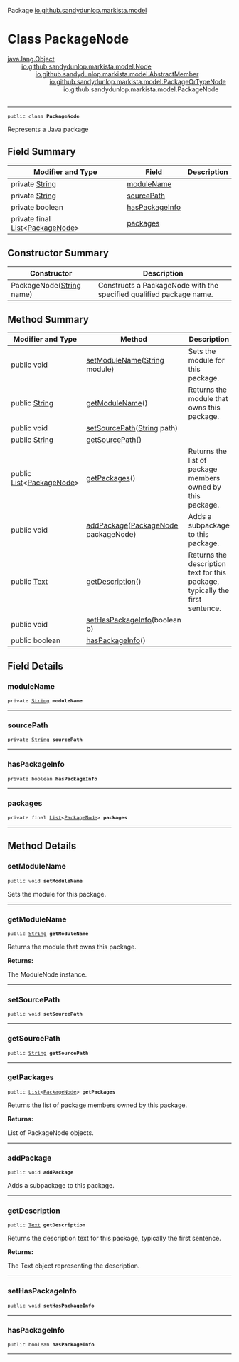 Package [io.github.sandydunlop.markista.model](index.md)

# Class PackageNode
[java.lang.Object](https://docs.oracle.com/en/java/javase/24/docs/api/java.base/java/lang/Object.html)<br/>
        [io.github.sandydunlop.markista.model.Node](Node.md)<br/>
                [io.github.sandydunlop.markista.model.AbstractMember](AbstractMember.md)<br/>
                        [io.github.sandydunlop.markista.model.PackageOrTypeNode](PackageOrTypeNode.md)<br/>
                                io.github.sandydunlop.markista.model.PackageNode<br/>
<br/>

----

<span style="font-family: monospace; font-size: 80%;">public class __PackageNode__</span>

Represents a Java package


## Field Summary

| Modifier and Type                                                                                                                     | Field                             | Description |
|---------------------------------------------------------------------------------------------------------------------------------------|-----------------------------------|-------------|
| private [String](https://docs.oracle.com/en/java/javase/24/docs/api/java.base/java/lang/String.html)                                  | [moduleName](#modulename)         |             |
| private [String](https://docs.oracle.com/en/java/javase/24/docs/api/java.base/java/lang/String.html)                                  | [sourcePath](#sourcepath)         |             |
| private boolean                                                                                                                       | [hasPackageInfo](#haspackageinfo) |             |
| private final [List](https://docs.oracle.com/en/java/javase/24/docs/api/java.base/java/util/List.html)<[PackageNode](PackageNode.md)> | [packages](#packages)             |             |

## Constructor Summary

| Constructor                                                                                                    | Description                                                         |
|----------------------------------------------------------------------------------------------------------------|---------------------------------------------------------------------|
| PackageNode([String](https://docs.oracle.com/en/java/javase/24/docs/api/java.base/java/lang/String.html) name) | Constructs a PackageNode with the specified qualified package name. |

## Method Summary

| Modifier and Type                                                                                                              | Method                                                                                                                               | Description                                                                  |
|--------------------------------------------------------------------------------------------------------------------------------|--------------------------------------------------------------------------------------------------------------------------------------|------------------------------------------------------------------------------|
| public void                                                                                                                    | [setModuleName](#setmodulename)([String](https://docs.oracle.com/en/java/javase/24/docs/api/java.base/java/lang/String.html) module) | Sets the module for this package.                                            |
| public [String](https://docs.oracle.com/en/java/javase/24/docs/api/java.base/java/lang/String.html)                            | [getModuleName](#getmodulename)()                                                                                                    | Returns the module that owns this package.                                   |
| public void                                                                                                                    | [setSourcePath](#setsourcepath)([String](https://docs.oracle.com/en/java/javase/24/docs/api/java.base/java/lang/String.html) path)   |                                                                              |
| public [String](https://docs.oracle.com/en/java/javase/24/docs/api/java.base/java/lang/String.html)                            | [getSourcePath](#getsourcepath)()                                                                                                    |                                                                              |
| public [List](https://docs.oracle.com/en/java/javase/24/docs/api/java.base/java/util/List.html)<[PackageNode](PackageNode.md)> | [getPackages](#getpackages)()                                                                                                        | Returns the list of package members owned by this package.                   |
| public void                                                                                                                    | [addPackage](#addpackage)([PackageNode](PackageNode.md) packageNode)                                                                 | Adds a subpackage to this package.                                           |
| public [Text](Text.md)                                                                                                         | [getDescription](#getdescription)()                                                                                                  | Returns the description text for this package, typically the first sentence. |
| public void                                                                                                                    | [setHasPackageInfo](#sethaspackageinfo)(boolean b)                                                                                   |                                                                              |
| public boolean                                                                                                                 | [hasPackageInfo](#haspackageinfo)()                                                                                                  |                                                                              |

## Field Details

### moduleName

<span style="font-family: monospace; font-size: 80%;">private [String](https://docs.oracle.com/en/java/javase/24/docs/api/java.base/java/lang/String.html) __moduleName__</span>




---

### sourcePath

<span style="font-family: monospace; font-size: 80%;">private [String](https://docs.oracle.com/en/java/javase/24/docs/api/java.base/java/lang/String.html) __sourcePath__</span>




---

### hasPackageInfo

<span style="font-family: monospace; font-size: 80%;">private boolean __hasPackageInfo__</span>




---

### packages

<span style="font-family: monospace; font-size: 80%;">private final [List](https://docs.oracle.com/en/java/javase/24/docs/api/java.base/java/util/List.html)<[PackageNode](PackageNode.md)> __packages__</span>




---


## Method Details

### setModuleName

<span style="font-family: monospace; font-size: 80%;">public void __setModuleName__</span>

Sets the module for this package.


---

### getModuleName

<span style="font-family: monospace; font-size: 80%;">public [String](https://docs.oracle.com/en/java/javase/24/docs/api/java.base/java/lang/String.html) __getModuleName__</span>

Returns the module that owns this package.

**Returns:**

The ModuleNode instance.


---

### setSourcePath

<span style="font-family: monospace; font-size: 80%;">public void __setSourcePath__</span>




---

### getSourcePath

<span style="font-family: monospace; font-size: 80%;">public [String](https://docs.oracle.com/en/java/javase/24/docs/api/java.base/java/lang/String.html) __getSourcePath__</span>




---

### getPackages

<span style="font-family: monospace; font-size: 80%;">public [List](https://docs.oracle.com/en/java/javase/24/docs/api/java.base/java/util/List.html)<[PackageNode](PackageNode.md)> __getPackages__</span>

Returns the list of package members owned by this package.

**Returns:**

List of PackageNode objects.


---

### addPackage

<span style="font-family: monospace; font-size: 80%;">public void __addPackage__</span>

Adds a subpackage to this package.


---

### getDescription

<span style="font-family: monospace; font-size: 80%;">public [Text](Text.md) __getDescription__</span>

Returns the description text for this package, typically the first sentence.

**Returns:**

The Text object representing the description.


---

### setHasPackageInfo

<span style="font-family: monospace; font-size: 80%;">public void __setHasPackageInfo__</span>




---

### hasPackageInfo

<span style="font-family: monospace; font-size: 80%;">public boolean __hasPackageInfo__</span>




---

